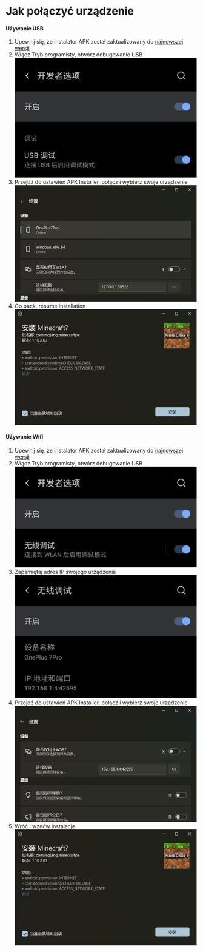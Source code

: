 # Jak połączyć urządzenie
#### Używanie USB
1. Upewnij się, że instalator APK został zaktualizowany do [najnowszej wersji](https://www.microsoft.com/store/productId/9P2JFQ43FPPG "APK Installer")
2. Włącz Tryb programisty, otwórz debugowanie USB ![Tryb programistów](https://raw.githubusercontent.com/Paving-Base/APK-Installer/screenshots/Documents/Tutorials/How%20To%20Connect%20Device/Images/Screenshot_20221002-172252.jpg)
3. Przejdź do ustawień APK Installer, połącz i wybierz swoje urządzenie![Ustawienia ](https://raw.githubusercontent.com/Paving-Base/APK-Installer/screenshots/Documents/Tutorials/How%20To%20Connect%20Device/Images/Snipaste_2022-10-02_17-37-30.png)
4. Go back, resume installation ![Wznowić instalację](https://raw.githubusercontent.com/Paving-Base/APK-Installer/screenshots/Documents/Tutorials/How%20To%20Connect%20Device/Images/Snipaste_2022-10-02_17-34-04.png)
#### Używanie Wifi
1. Upewnij się, że instalator APK został zaktualizowany do [najnowszej wersji](https://www.microsoft.com/store/productId/9P2JFQ43FPPG "APK Installer")
2. Włącz Tryb programisty, otwórz debugowanie USB ![Tryb programistów](https://raw.githubusercontent.com/Paving-Base/APK-Installer/screenshots/Documents/Tutorials/How%20To%20Connect%20Device/Images/Screenshot_20221002-174001.jpg)
3. Zapamiętaj adres IP swojego urządzenia![Adres IP](https://raw.githubusercontent.com/Paving-Base/APK-Installer/screenshots/Documents/Tutorials/How%20To%20Connect%20Device/Images/Screenshot_20221002-174200.jpg)
3. Przejdź do ustawień APK Installer, połącz i wybierz swoje urządzenie![Ustawienia ](https://raw.githubusercontent.com/Paving-Base/APK-Installer/screenshots/Documents/Tutorials/How%20To%20Connect%20Device/Images/Snipaste_2022-10-02_17-46-28.png)
4. Wróć i wznów instalacje![Wznowić instalację](https://raw.githubusercontent.com/Paving-Base/APK-Installer/screenshots/Documents/Tutorials/How%20To%20Connect%20Device/Images/Snipaste_2022-10-02_17-34-04.png)
